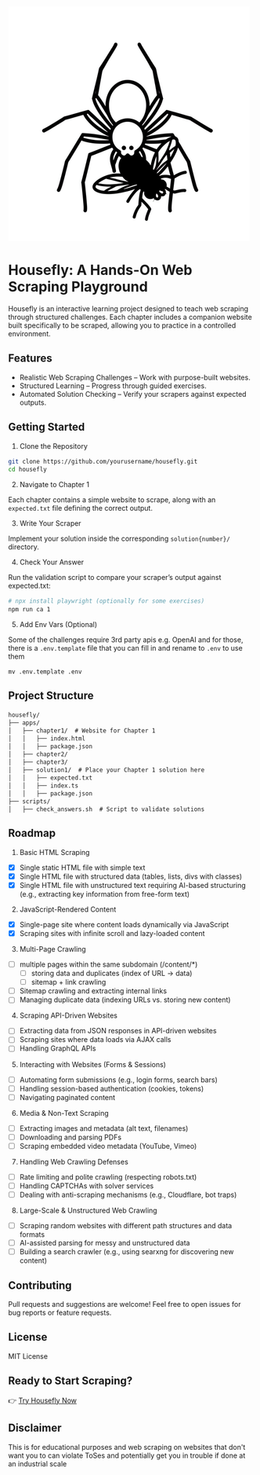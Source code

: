 
![Housefly Logo](/apps/tutorial/public/housefly-logo.png)

# Housefly: A Hands-On Web Scraping Playground

Housefly is an interactive learning project designed to teach web scraping through structured challenges. Each chapter includes a companion website built specifically to be scraped, allowing you to practice in a controlled environment.

## Features

* Realistic Web Scraping Challenges – Work with purpose-built websites.
* Structured Learning – Progress through guided exercises.
* Automated Solution Checking – Verify your scrapers against expected outputs.

## Getting Started

1. Clone the Repository

```sh
git clone https://github.com/yourusername/housefly.git
cd housefly
```

2. Navigate to Chapter 1

Each chapter contains a simple website to scrape, along with an `expected.txt` file defining the correct output.

3. Write Your Scraper

Implement your solution inside the corresponding `solution{number}/` directory.

4. Check Your Answer

Run the validation script to compare your scraper’s output against expected.txt:

```sh
# npx install playwright (optionally for some exercises)
npm run ca 1
```

5. Add Env Vars (Optional)

Some of the challenges require 3rd party apis e.g. OpenAI and for those, there is a `.env.template` file that you can fill in and rename to `.env` to use them

```
mv .env.template .env
```

## Project Structure

```
housefly/
├── apps/
│   ├── chapter1/  # Website for Chapter 1
│   │   ├── index.html
│   │   ├── package.json
│   ├── chapter2/
│   ├── chapter3/
│   ├── solution1/  # Place your Chapter 1 solution here
│   │   ├── expected.txt
│   │   ├── index.ts
│   │   ├── package.json
├── scripts/
│   ├── check_answers.sh  # Script to validate solutions
```

## Roadmap

1. Basic HTML Scraping
- [x] Single static HTML file with simple text
- [x] Single HTML file with structured data (tables, lists, divs with classes)
- [x] Single HTML file with unstructured text requiring AI-based structuring (e.g., extracting key information from free-form text)

2. JavaScript-Rendered Content
- [x] Single-page site where content loads dynamically via JavaScript
- [x] Scraping sites with infinite scroll and lazy-loaded content

3. Multi-Page Crawling
- [ ] multiple pages within the same subdomain (/content/*)
    - [ ] storing data and duplicates (index of URL -> data)
    - [ ] sitemap + link crawling
- [ ] Sitemap crawling and extracting internal links
- [ ] Managing duplicate data (indexing URLs vs. storing new content)

4. Scraping API-Driven Websites
- [ ] Extracting data from JSON responses in API-driven websites
- [ ] Scraping sites where data loads via AJAX calls
- [ ] Handling GraphQL APIs

5. Interacting with Websites (Forms & Sessions)
- [ ] Automating form submissions (e.g., login forms, search bars)
- [ ] Handling session-based authentication (cookies, tokens)
- [ ] Navigating paginated content

6. Media & Non-Text Scraping
- [ ] Extracting images and metadata (alt text, filenames)
- [ ] Downloading and parsing PDFs
- [ ] Scraping embedded video metadata (YouTube, Vimeo)

7. Handling Web Crawling Defenses
- [ ] Rate limiting and polite crawling (respecting robots.txt)
- [ ] Handling CAPTCHAs with solver services
- [ ] Dealing with anti-scraping mechanisms (e.g., Cloudflare, bot traps)

8. Large-Scale & Unstructured Web Crawling
- [ ] Scraping random websites with different path structures and data formats
- [ ] AI-assisted parsing for messy and unstructured data
- [ ] Building a search crawler (e.g., using searxng for discovering new content)

## Contributing

Pull requests and suggestions are welcome! Feel free to open issues for bug reports or feature requests.

## License

MIT License

## Ready to Start Scraping?

👉 [Try Housefly Now](https://housefly.cc)


## Disclaimer

This is for educational purposes and web scraping on websites that don't want you to can violate ToSes and potentially get you in trouble if done at an industrial scale
